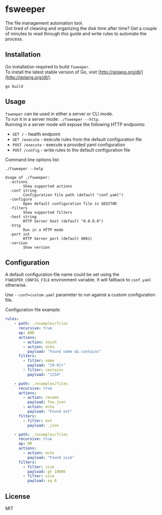 # fsweeper
The file management automation tool.  
Got tired of cleaning and organizing the disk time after time? Get a couple of minutes to read through this guide and write rules to automate the process.

## Installation
Go installation required to build `fsweeper`.  
To install the latest stable version of Go, visit [http://golang.org/dl/](http://golang.org/dl/).
```
go build
```

## Usage
`fsweeper` can be used in either a server or CLI mode.  
To run it in a server mode: `./fsweeper --http`.  
Running in a server mode will expose the following HTTP endpoints:
* `GET /` - health endpoint
* `GET /execute` - execute rules from the default configuration file
* `POST /execute` - execute a provided yaml configuration
* `POST /config` - write rules to the default configuration file

Command line options list:
```
./fsweeper --help

Usage of ./fsweeper:
  -actions
        Show supported actions
  -conf string
        Configuration file path (default "conf.yaml")
  -configure
        Open default configuration file in $EDITOR
  -filters
        Show supported filters
  -host string
        HTTP Server host (default "0.0.0.0")
  -http
        Run in a HTTP mode
  -port int
        HTTP Server port (default 8081)
  -version
        Show version
```

## Configuration
A default configuration file name could be set using the `FSWEEPER_CONFIG_FILE` environment variable. It will fallback to `conf.yaml` otherwise.

Use `--conf=custom.yaml` parameter to run against a custom configuration file.

Configuration file example:
```yaml
rules:
    - path: ./examples/files
      recursive: true
      op: AND
      actions:
        - action: touch
        - action: echo
          payload: "Found name && contains"
      filters:
        - filter: name
          payload: "[0-9]+"
        - filter: contains
          payload: "1234"

    - path: ./examples/files
      recursive: true
      actions:
        - action: rename
          payload: foo.json
        - action: echo
          payload: "Found ext"
      filters:
        - filter: ext
          payload: .json

    - path: ./examples/files
      recursive: true
      op: OR
      actions:
        - action: echo
          payload: "Found size"
      filters:
        - filter: size
          payload: gt 10000
        - filter: size
          payload: eq 0
```

## License
MIT